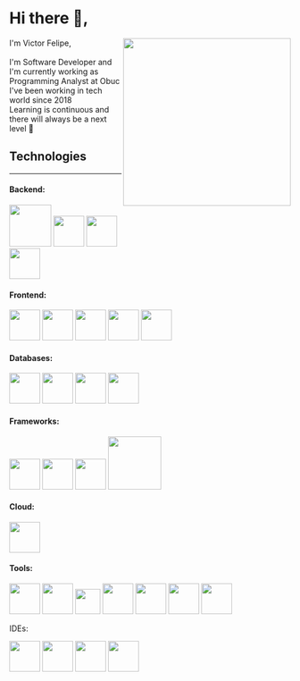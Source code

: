 # Hi there 👋, 

<div width="100%">
   <img align="right" src="https://cdni.iconscout.com/illustration/premium/thumb/man-working-analysis-on-desktop-8452554-6714595.png?f=webp" height="300px" width="300px"/>
   I'm Victor Felipe, <br><br>
   I'm Software Developer and I'm currently working as Programming Analyst at Obuc <br>
   I've been working in tech world since 2018 <br>
   Learning is continuous and there will always be a next level 🚀
   
</div>

## Technologies
---

#### Backend: 
<div>
   <img src="https://cdn.jsdelivr.net/gh/devicons/devicon/icons/nodejs/nodejs-original-wordmark.svg" width="75px"/>
   <img src="https://cdn.jsdelivr.net/gh/devicons/devicon/icons/python/python-original.svg" width="55px"/>
   <img src="https://cdn.jsdelivr.net/gh/devicons/devicon/icons/php/php-original.svg" width="55px"/>
   <img src="https://cdn.jsdelivr.net/gh/devicons/devicon/icons/postgresql/postgresql-original-wordmark.svg" width="55px"/>
</div>   

#### Frontend:
<div>
  <img src="https://cdn.jsdelivr.net/gh/devicons/devicon/icons/javascript/javascript-original.svg" width="55px"/>
  <img src="https://cdn.jsdelivr.net/gh/devicons/devicon/icons/html5/html5-original-wordmark.svg" width="55px"/>
  <img src="https://cdn.jsdelivr.net/gh/devicons/devicon/icons/css3/css3-original-wordmark.svg" width="55px"/>
  <img src="https://cdn.jsdelivr.net/gh/devicons/devicon/icons/sass/sass-original.svg" width="55px"/>
  <img src="https://cdn.jsdelivr.net/gh/devicons/devicon/icons/bootstrap/bootstrap-original.svg" width="55px"/>
                    
</div>

#### Databases:
<div>
   <img src="https://cdn.jsdelivr.net/gh/devicons/devicon/icons/mysql/mysql-original-wordmark.svg" width="55px"/>
   <img src="https://cdn.jsdelivr.net/gh/devicons/devicon/icons/sqlalchemy/sqlalchemy-original-wordmark.svg" width="55px"/>
   <img src="https://cdn.jsdelivr.net/gh/devicons/devicon/icons/sqlite/sqlite-original-wordmark.svg" width="55px"/>
   <img src="https://cdn.jsdelivr.net/gh/devicons/devicon/icons/microsoftsqlserver/microsoftsqlserver-plain-wordmark.svg" width="55px"/>      
</div>


#### Frameworks:
<div>
  <img src="https://cdn.jsdelivr.net/gh/devicons/devicon/icons/react/react-original-wordmark.svg" width="55px"/>
  <img src="https://cdn.jsdelivr.net/gh/devicons/devicon/icons/vuejs/vuejs-original-wordmark.svg" width="55px"/>
  <img src="https://cdn.jsdelivr.net/gh/devicons/devicon/icons/flask/flask-original-wordmark.svg" width="55px"/>
  <img src="https://cdn.jsdelivr.net/gh/devicons/devicon/icons/cakephp/cakephp-original-wordmark.svg" width="95px"/>               
</div>

#### Cloud:
<div>
  <img src="https://cdn.jsdelivr.net/gh/devicons/devicon/icons/azure/azure-original-wordmark.svg" width="55px"/>
</div>

#### Tools:
<div>
  <img src="https://cdn.jsdelivr.net/gh/devicons/devicon/icons/git/git-original-wordmark.svg" width="55px"/>
  <img src="https://cdn.jsdelivr.net/gh/devicons/devicon/icons/github/github-original-wordmark.svg" width="55px"/>
  <img src="https://cdn.jsdelivr.net/gh/devicons/devicon/icons/gitlab/gitlab-original-wordmark.svg" width="45px"/>
  <img src="https://cdn.jsdelivr.net/gh/devicons/devicon/icons/bitbucket/bitbucket-original-wordmark.svg" width="55px"/>
  <img src="https://cdn.jsdelivr.net/gh/devicons/devicon/icons/figma/figma-original.svg" width="55px"/>
  <img src="https://cdn.jsdelivr.net/gh/devicons/devicon/icons/trello/trello-plain-wordmark.svg" width="55px"/>
  <img src="https://cdn.jsdelivr.net/gh/devicons/devicon/icons/bash/bash-plain.svg" width="55px"/>
</div>
          
IDEs:
<div>
  <img src="https://cdn.jsdelivr.net/gh/devicons/devicon/icons/atom/atom-original-wordmark.svg" width="55px"/>
  <img src="https://cdn.jsdelivr.net/gh/devicons/devicon/icons/vscode/vscode-original-wordmark.svg" width="55px"/>
  <img src="https://cdn.jsdelivr.net/gh/devicons/devicon/icons/pycharm/pycharm-original-wordmark.svg" width="55px"/>
  <img src="https://cdn.jsdelivr.net/gh/devicons/devicon/icons/phpstorm/phpstorm-original-wordmark.svg" width="55px"/>         
</div>
